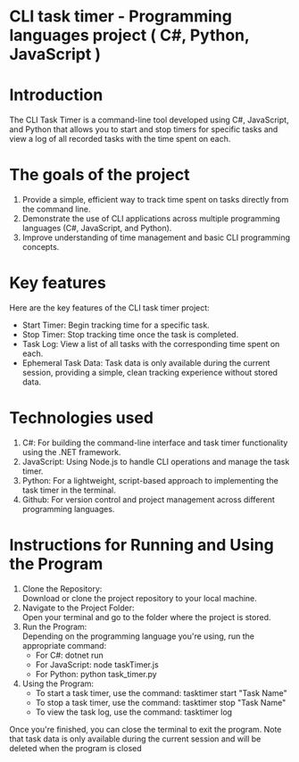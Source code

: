 # CLI task timer - Programming languages project ( C#, Python, JavaScript )
# Introduction
The CLI Task Timer is a command-line tool developed using C#, JavaScript, and Python that allows you to start and stop timers for specific tasks and view a log of all recorded tasks with the time spent on each.
# The goals of the project
1. Provide a simple, efficient way to track time spent on tasks directly from the command line.
2. Demonstrate the use of CLI applications across multiple programming languages (C#, JavaScript, and Python).
3. Improve understanding of time management and basic CLI programming concepts.
# Key features
Here are the key features of the CLI task timer project:
- Start Timer: Begin tracking time for a specific task.
- Stop Timer: Stop tracking time once the task is completed.
- Task Log: View a list of all tasks with the corresponding time spent on each.
- Ephemeral Task Data: Task data is only available during the current session, providing a simple, clean tracking experience without stored data.
# Technologies used
1. C#: For building the command-line interface and task timer functionality using the .NET framework.
2. JavaScript: Using Node.js to handle CLI operations and manage the task timer.
3. Python: For a lightweight, script-based approach to implementing the task timer in the terminal.
4. Github: For version control and project management across different programming languages.
# Instructions for Running and Using the Program
1. Clone the Repository:  
   Download or clone the project repository to your local machine.
2. Navigate to the Project Folder:  
   Open your terminal and go to the folder where the project is stored.
3. Run the Program:  
   Depending on the programming language you're using, run the appropriate command:
   - For C#:
     dotnet run
   - For JavaScript:
     node taskTimer.js
   - For Python:
     python task_timer.py
4. Using the Program:  
   - To start a task timer, use the command:
     tasktimer start "Task Name"
   - To stop a task timer, use the command:
     tasktimer stop "Task Name"
   - To view the task log, use the command:
     tasktimer log
     
Once you're finished, you can close the terminal to exit the program. Note that task data is only available during the current session and will be deleted when the program is closed
